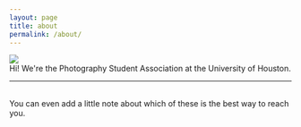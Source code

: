 ```yaml
---
layout: page
title: about
permalink: /about/
---
```


<img class="col one right" src="/img/prof_pic.jpg">

<br/>
Hi! We're the Photography Student Association at the University of Houston. 

<br/>
<hr/>
<br/>
<span class="contacticon center">
	<a href="mailto:uhpsa.contact@gmail.com"><i class="fa fa-envelope-square"></i></a>
	<!--- <a href="https://twitter.com" target="_blank"><i class="fa fa-twitter-square"></i></a> --->
	<a href="https://groupme.com/join_group/69991260/P2EyJmtE" target="_blank"><i class="fas fa-comment-dots"></i></a>
	<!--- <a href="http://tumblr.com" target="_blank"><i class="fa fa-tumblr-square"></i></a> ---> 
	
	
</span>

<div class="col three caption">
	You can even add a little note about which of these is the best way to reach you.
</div>

